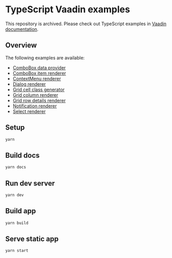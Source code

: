 # TypeScript Vaadin examples

This repository is archived. Please check out TypeScript examples in [Vaadin documentation](https://vaadin.com/docs/latest/components).

## Overview

The following examples are available:

- [ComboBox data provider](https://github.com/web-padawan/ts-vaadin-examples/blob/master/src/demos/combo-box-data-provider.ts)
- [ComboBox item renderer](https://github.com/web-padawan/ts-vaadin-examples/blob/master/src/demos/combo-box-renderer.ts)
- [ContextMenu renderer](https://github.com/web-padawan/ts-vaadin-examples/blob/master/src/demos/context-menu-renderer.ts)
- [Dialog renderer](https://github.com/web-padawan/ts-vaadin-examples/blob/master/src/demos/dialog-renderer.ts)
- [Grid cell class generator](https://github.com/web-padawan/ts-vaadin-examples/blob/master/src/demos/grid-cell-class-name-generator.ts)
- [Grid column renderer](https://github.com/web-padawan/ts-vaadin-examples/blob/master/src/demos/grid-column-renderer.ts)
- [Grid row details renderer](https://github.com/web-padawan/ts-vaadin-examples/blob/master/src/demos/grid-row-details.ts)
- [Notification renderer](https://github.com/web-padawan/ts-vaadin-examples/blob/master/src/demos/notification-renderer.ts)
- [Select renderer](https://github.com/web-padawan/ts-vaadin-examples/blob/master/src/demos/select-renderer.ts)

## Setup

```sh
yarn
```

## Build docs

```sh
yarn docs
```

## Run dev server

```sh
yarn dev
```

## Build app

```sh
yarn build
```

## Serve static app

```sh
yarn start
```
